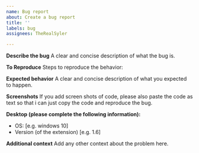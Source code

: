 ```yaml
---
name: Bug report
about: Create a bug report
title: ''
labels: bug
assignees: TheRealSyler

---
```


**Describe the bug**
A clear and concise description of what the bug is.

**To Reproduce**
Steps to reproduce the behavior:

**Expected behavior**
A clear and concise description of what you expected to happen.

**Screenshots**
If you add screen shots of code, please also paste the code as text so that i can just copy the code and reproduce the bug.


**Desktop (please complete the following information):**
 - OS: [e.g. windows 10]
 - Version (of the extension) [e.g. 1.6]

**Additional context**
Add any other context about the problem here.
